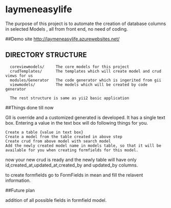 # laymeneasylife

The purpose of this project is to automate the creation of database columns in selected Models , all from front end, no need of coding.


##Demo site
http://laymeneasylife.azurewebsites.net/

DIRECTORY STRUCTURE
-------------------

     
      coreviewmodels/     The core models for this project
      crudTemplates/      The templates which will create model and crud views for us
      modules/Generator   The code generator which is ingerited from gii
      viewmodels/         The models which will be created by code generator
      
	  The rest structure is same as yii2 basic application

##Things done till now

GII is override and a customized generated is developed. It has a single text box. Entering a value in the text box will do following things for you.
~~~
Create a table {value in text box}
Create a model from the table created in above step
Create crud from above model with search model
Add the newly created model name in models table, so that it will be available for you when creating formfields for this model.
~~~


now your new crud is ready and the newly table will have only id,created_at,updated_at,created_by and updated_by columns.


to create formfields go to FormFields in mean and fill the relavent information.



##Future plan

addition of all possible fields in formfield model.
